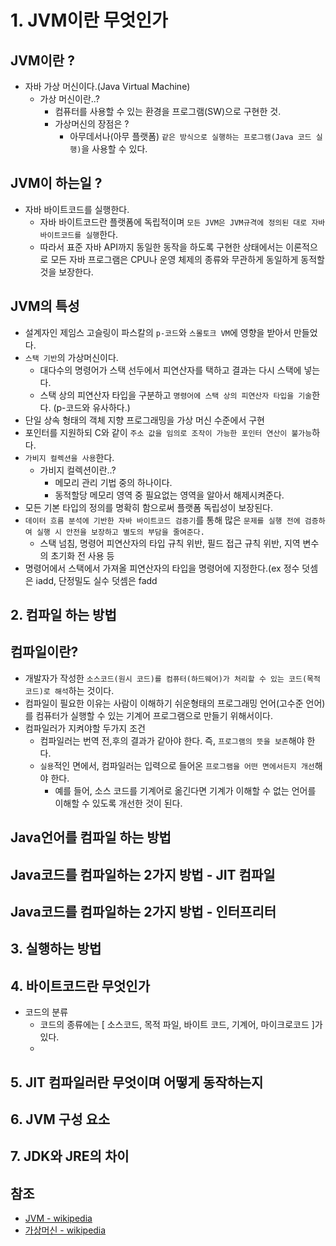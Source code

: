 # 1. JVM이란 무엇인가

## JVM이란 ?
- 자바 가상 머신이다.(Java Virtual Machine)
  - 가상 머신이란..?
    - 컴퓨터를 사용할 수 있는 환경을 프로그램(SW)으로 구현한 것.
    - 가상머신의 장점은 ?
      - 아무데서나(아무 플랫폼) `같은 방식으로 실행하는 프로그램(Java 코드 실행)`을 사용할 수 있다. 
## JVM이 하는일 ?
- 자바 바이트코드를 실행한다.
  - 자바 바이트코드란 플랫폼에 독립적이며 `모든 JVM은 JVM규격에 정의된 대로 자바 바이트코드를 실행`한다.
  - 따라서 표준 자바 API까지 동일한 동작을 하도록 구현한 상태에서는 이론적으로 모든 자바 프로그램은 CPU나 운영 체제의 종류와 무관하게 동일하게 동적할 것을 보장한다.
    
## JVM의 특성
- 설계자인 제임스 고슬링이 파스칼의 `p-코드`와 `스몰토크 VM`에 영향을 받아서 만들었다.
- `스택 기반`의 가상머신이다.
  - 대다수의 명령어가 스택 선두에서 피연산자를 택하고 결과는 다시 스택에 넣는다.
  - 스택 상의 피연산자 타입을 구분하고 `명령어에 스택 상의 피연산자 타입을 기술`한다. (p-코드와 유사하다.)
- 단일 상속 형태의 객체 지향 프로그래밍을 가상 머신 수준에서 구현
- 포인터를 지원하되 C와 같이 `주소 값을 임의로 조작이 가능한 포인터 연산이 불가능`하다.
- `가비지 컬렉션을 사용`한다.
  - 가비지 컬렉션이란..?
    - 메모리 관리 기법 중의 하나이다.
    - 동적할당 메모리 영역 중 필요없는 영역을 알아서 해제시켜준다.
- 모든 기본 타입의 정의를 명확히 함으로써 플랫폼 독립성이 보장된다.
- `데이터 흐름 분석에 기반한 자바 바이트코드 검증기`를 통해 많은 `문제를 실행 전에 검증하여 실행 시 안전을 보장하고 별도의 부담을 줄여준다.`
  - 스택 넘침, 명령어 피연산자의 타입 규칙 위반, 필드 접근 규칙 위반, 지역 변수의 초기화 전 사용 등 
- 명령어에서 스택에서 가져올 피연산자의 타입을 명령어에 지정한다.(ex 정수 덧셈은 iadd, 단정밀도 실수 덧셈은 fadd
## 2. 컴파일 하는 방법

## 컴파일이란?
- 개발자가 작성한 `소스코드(원시 코드)를 컴퓨터(하드웨어)가 처리할 수 있는 코드(목적코드)로 해석`하는 것이다.
- 컴파일이 필요한 이유는 사람이 이해하기 쉬운형태의 프로그래밍 언어(고수준 언어)를 컴퓨터가 실행할 수 있는 기계어 프로그램으로 만들기 위해서이다.
- 컴파일러가 지켜야할 두가지 조건
  - 컴파일러는 번역 전,후의 결과가 같아야 한다. 즉, `프로그램의 뜻을 보존`해야 한다.
  - `실용`적인 면에서, 컴파일러는 입력으로 들어온 `프로그램을 어떤 면에서든지 개선`해야 한다.
    - 예를 들어, 소스 코드를 기계어로 옮긴다면 기계가 이해할 수 없는 언어를 이해할 수 있도록 개선한 것이 된다.
## Java언어를 컴파일 하는 방법


## Java코드를 컴파일하는 2가지 방법 - JIT 컴파일

## Java코드를 컴파일하는 2가지 방법 - 인터프리터

## 3. 실행하는 방법
## 4. 바이트코드란 무엇인가
- 코드의 분류
  - 코드의 종류에는 [ 소스코드, 목적 파일, 바이트 코드, 기계어, 마이크로코드 ]가 있다.
  - 
## 5. JIT 컴파일러란 무엇이며 어떻게 동작하는지
## 6. JVM 구성 요소
## 7. JDK와 JRE의 차이
## 참조
- [JVM - wikipedia](https://ko.wikipedia.org/wiki/%EC%9E%90%EB%B0%94_%EA%B0%80%EC%83%81_%EB%A8%B8%EC%8B%A0)
- [가상머신 - wikipedia](https://ko.wikipedia.org/wiki/%EA%B0%80%EC%83%81_%EB%A8%B8%EC%8B%A0)
